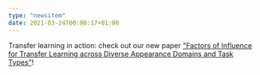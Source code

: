 ```yaml
---
type: "newsitem"
date: 2021-03-24T00:00:17+01:00
---
```

Transfer learning in action: check out our new paper <a href="https://arxiv.org/abs/2103.13318">"Factors of Influence for Transfer Learning across Diverse Appearance Domains and Task Types"</a>!
